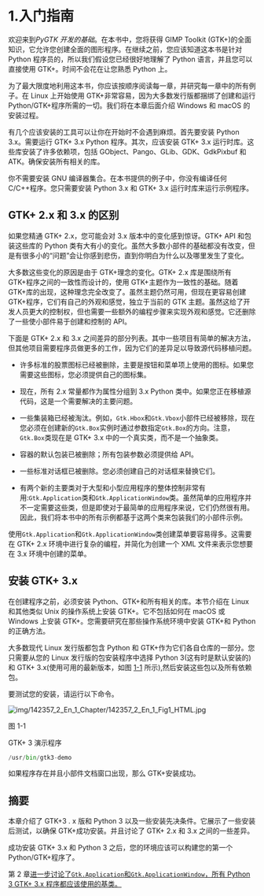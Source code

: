 # 1.入门指南

欢迎来到*PyGTK 开发的基础*。在本书中，您将获得 GIMP Toolkit (GTK+)的全面知识，它允许您创建全面的图形程序。在继续之前，您应该知道这本书是针对 Python 程序员的，所以我们假设您已经很好地理解了 Python 语言，并且您可以直接使用 GTK+。时间不会花在让您熟悉 Python 上。

为了最大限度地利用这本书，你应该按顺序阅读每一章，并研究每一章中的所有例子。在 Linux 上开始使用 GTK+非常容易，因为大多数发行版都捆绑了创建和运行 Python/GTK+程序所需的一切。我们将在本章后面介绍 Windows 和 macOS 的安装过程。

有几个应该安装的工具可以让你在开始时不会遇到麻烦。首先要安装 Python 3.x。需要运行 GTK+ 3.x Python 程序。其次，应该安装 GTK+ 3.x 运行时库。这些库安装了许多依赖项，包括 GObject、Pango、GLib、GDK、GdkPixbuf 和 ATK。确保安装所有相关的库。

你不需要安装 GNU 编译器集合。在本书提供的例子中，你没有编译任何 C/C++程序。您只需要安装 Python 3.x 和 GTK+ 3.x 运行时库来运行示例程序。

## GTK+ 2.x 和 3.x 的区别

如果您精通 GTK+ 2.x，您可能会对 3.x 版本中的变化感到惊讶。GTK+ API 和包装这些库的 Python 类有大有小的变化。虽然大多数小部件的基础都没有改变，但是有很多小的“问题”会让你感到悲伤，直到你明白为什么以及哪里发生了变化。

大多数这些变化的原因是由于 GTK+理念的变化。GTK+ 2.x 库是围绕所有 GTK+程序之间的一致性而设计的，使用 GTK+主题作为一致性的基础。随着 GTK+库的出现，这种理念完全改变了。虽然主题仍然可用，但现在更容易创建 GTK+程序，它们有自己的外观和感觉，独立于当前的 GTK 主题。虽然这给了开发人员更大的控制权，但也需要一些额外的编程步骤来实现外观和感觉。它还删除了一些使小部件易于创建和控制的 API。

下面是 GTK+ 2.x 和 3.x 之间差异的部分列表。其中一些项目有简单的解决方法，但其他项目需要程序员做更多的工作，因为它们的差异足以导致源代码移植问题。

*   许多标准的股票图标已经被删除，主要是按钮和菜单项上使用的图标。如果您需要这些图标，您必须提供自己的图标集。

*   现在，所有 2.x 常量都作为属性分组到 3.x Python 类中。如果您正在移植源代码，这是一个需要解决的主要问题。

*   一些集装箱已经被淘汰。例如，`Gtk.Hbox`和`Gtk.Vbox`小部件已经被移除，现在您必须在创建新的`Gtk.Box`实例时通过参数指定`Gtk.Box`的方向。注意，`Gtk.Box`类现在是 GTK+ 3.x 中的一个真实类，而不是一个抽象类。

*   容器的默认包装已被删除；所有包装参数必须提供给 API。

*   一些标准对话框已被删除。您必须创建自己的对话框来替换它们。

*   有两个新的主要类对于大型和小型应用程序的整体控制非常有用:`Gtk.Application`类和`Gtk.ApplicationWindow`类。虽然简单的应用程序并不一定需要这些类，但是即使对于最简单的应用程序来说，它们仍然很有用。因此，我们将本书中的所有示例都基于这两个类来包装我们的小部件示例。

使用`Gtk.Application`和`Gtk.ApplicationWindow`类创建菜单要容易得多。这需要在 GTK+ 2.x 环境中进行复杂的编程，并简化为创建一个 XML 文件来表示您想要在 3.x 环境中创建的菜单。

## 安装 GTK+ 3.x

在创建程序之前，必须安装 Python、GTK+和所有相关的库。本节介绍在 Linux 和其他类似 Unix 的操作系统上安装 GTK+。它不包括如何在 macOS 或 Windows 上安装 GTK+。您需要研究在那些操作系统环境中安装 GTK+和 Python 的正确方法。

大多数现代 Linux 发行版都包含 Python 和 GTK+作为它们各自仓库的一部分。您只需要从您的 Linux 发行版的包安装程序中选择 Python 3(这有时是默认安装的)和 GTK+ 3.x(使用可用的最新版本，如图 [1-1](#Fig1) 所示),然后安装这些包以及所有依赖包。

要测试您的安装，请运行以下命令。

![img/142357_2_En_1_Chapter/142357_2_En_1_Fig1_HTML.jpg](img/142357_2_En_1_Chapter/142357_2_En_1_Fig1_HTML.jpg)

图 1-1

GTK+ 3 演示程序

```py
/usr/bin/gtk3-demo

```

如果程序存在并且小部件文档窗口出现，那么 GTK+安装成功。

## 摘要

本章介绍了 GTK+3 . x 版和 Python 3 以及一些安装先决条件。它展示了一些安装后测试，以确保 GTK+成功安装。并且讨论了 GTK+ 2.x 和 3.x 之间的一些差异。

成功安装 GTK+ 3.x 和 Python 3 之后，您的环境应该可以构建您的第一个 Python/GTK+程序了。

第 2 章[进一步讨论了`Gtk.Application`和`Gtk.ApplicationWindow`，所有 Python 3 GTK+ 3.x 程序都应该使用的基类。](02.html)